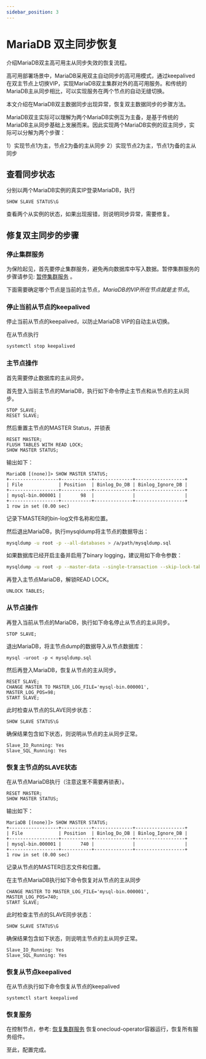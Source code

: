 ```yaml
---
sidebar_position: 3
---
```


# MariaDB 双主同步恢复

介绍MariaDB双主高可用主从同步失效的恢复流程。

高可用部署场景中，MariaDB采用双主自动同步的高可用模式，通过keepalived在双主节点上切换VIP，实现MariaDB双主集群对外的高可用服务。和传统的MariaDB主从同步相比，可以实现服务在两个节点的自动无缝切换。

本文介绍在MariaDB双主数据同步出现异常，恢复双主数据同步的步骤方法。

MariaDB双主实际可以理解为两个MariaDB实例互为主备，是基于传统的MariaDB主从同步基础上发展而来。因此实现两个MariaDB实例的双主同步，实际可以分解为两个步骤：

1）实现节点1为主，节点2为备的主从同步
2）实现节点2为主，节点1为备的主从同步

## 查看同步状态

分别以两个MariaDB实例的真实IP登录MariaDB，执行

```
SHOW SLAVE STATUS\G
```

查看两个从实例的状态，如果出现报错，则说明同步异常，需要修复。

## 修复双主同步的步骤

### 停止集群服务

为保险起见，首先要停止集群服务，避免再向数据库中写入数据。暂停集群服务的步骤请参见: [暂停集群服务](../k8s/halt_cluster) 。

下面需要确定哪个节点是当前的主节点，*MariaDB的VIP所在节点就是主节点*。

### 停止当前从节点的keepalived

停止当前从节点的keepalived，以防止MariaDB VIP的自动主从切换。

在从节点执行

```bash
systemctl stop keepalived
```

### 主节点操作

首先需要停止数据库的主从同步。

首先登入当前主节点的MariaDB，执行如下命令停止主节点和从节点的主从同步。

```
STOP SLAVE;
RESET SLAVE;
```

然后重置主节点的MASTER Status，并锁表

```
RESET MASTER;
FLUSH TABLES WITH READ LOCK;
SHOW MASTER STATUS;
```

输出如下：

```
MariaDB [(none)]> SHOW MASTER STATUS;
+------------------+-----------+--------------+------------------+
| File             | Position  | Binlog_Do_DB | Binlog_Ignore_DB |
+------------------+-----------+--------------+------------------+
| mysql-bin.000001 |       98  |              |                  |
+------------------+-----------+--------------+------------------+
1 row in set (0.00 sec)
```

记录下MASTER的bin-log文件名称和位置。

然后退出MariaDB，执行mysqldump将主节点的数据导出：

```bash
mysqldump -u root -p --all-databases > /a/path/mysqldump.sql
```

如果数据库已经开启主备并启用了binary logging，建议用如下命令参数：
```bash
mysqldump -u root -p --master-data --single-transaction --skip-lock-tables --routines --triggers --all-databases > /a/path/mysqldump.sql
```

再登入主节点MariaDB，解锁READ LOCK。

```
UNLOCK TABLES;
```

### 从节点操作

再登入当前从节点的MariaDB，执行如下命名停止从节点的主从同步。

```
STOP SLAVE;
```

退出MariaDB，将主节点dump的数据导入从节点数据库： 

```
mysql -uroot -p < mysqldump.sql
```

然后再登入MariaDB，恢复从节点的主从同步。

```
RESET SLAVE;
CHANGE MASTER TO MASTER_LOG_FILE='mysql-bin.000001', MASTER_LOG_POS=98;
START SLAVE;
```

此时检查从节点的SLAVE同步状态：

```
SHOW SLAVE STATUS\G
```

确保结果包含如下状态，则说明从节点的主从同步正常。

```
Slave_IO_Running: Yes
Slave_SQL_Running: Yes
```

### 恢复主节点的SLAVE状态

在从节点MariaDB执行（注意这里不需要再锁表）。

```
RESET MASTER;
SHOW MASTER STATUS;
```

输出如下：

```
MariaDB [(none)]> SHOW MASTER STATUS;
+------------------+-----------+--------------+------------------+
| File             | Position  | Binlog_Do_DB | Binlog_Ignore_DB |
+------------------+-----------+--------------+------------------+
| mysql-bin.000001 |       740 |              |                  |
+------------------+-----------+--------------+------------------+
1 row in set (0.00 sec)
```

记录从节点的MASTER日志文件和位置。

在主节点MariaDB执行如下命令恢复对从节点的主从同步

```
CHANGE MASTER TO MASTER_LOG_FILE='mysql-bin.000001', MASTER_LOG_POS=740;
START SLAVE;
```

此时检查主节点的SLAVE同步状态：

```
SHOW SLAVE STATUS\G
```

确保结果包含如下状态，则说明主节点的主从同步正常。

```
Slave_IO_Running: Yes
Slave_SQL_Running: Yes
```

### 恢复从节点keepalived

在从节点执行如下命令恢复从节点的keepalived

```
systemctl start keepalived
```

### 恢复服务

在控制节点，参考: [恢复集群服务](../k8s/halt_cluster) 恢复onecloud-operator容器运行，恢复所有服务组件。

至此，配置完成。

